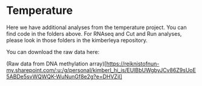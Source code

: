 # Temperature

Here we have additional analyses from the temperature project. You can find code in the folders above. For RNAseq and Cut and Run analyses, please look in those folders in the kimberleya repository.

You can download the raw data here:


(Raw data from DNA methylation array)[https://reiknistofnun-my.sharepoint.com/:u:/g/personal/kimberl_hi_is/EUlBbUWgbyJCv86Z9sUoE5ABDe5svWQWQK-WuNunGf8e2g?e=DHVZiI]
